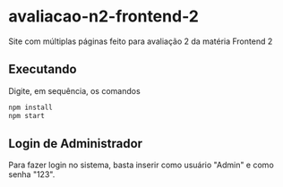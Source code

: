 # avaliacao-n2-frontend-2
Site com múltiplas páginas feito para avaliação 2 da matéria Frontend 2


## Executando

Digite, em sequência, os comandos

```bash
npm install
npm start
```

## Login de Administrador

Para fazer login no sistema, basta inserir como usuário "Admin" e como senha "123".